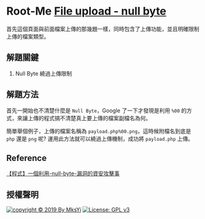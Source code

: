 Root-Me [File upload - null byte](https://www.root-me.org/en/Challenges/Web-Server/File-upload-null-byte)
===

首先這個頁面與前面檔案上傳的那幾題一樣，同時包含了上傳功能，並且明確限制上傳的檔案類型。

## 解題關鍵
1. Null Byte 繞過上傳限制

## 解題方法
首先一開始也不清楚什麼是 `Null Byte`，Google 了一下才發現是利用 `%00` 的方式，來讓上傳的程式搞不清楚真上要上傳的檔案副檔名為何。  

簡單舉個例子，上傳的檔案名稱為 `payload.php%00.png`，這時候附檔名到底是 `php` 還是 `png` 呢? 運用此方法就可以繞過上傳機制，成功將 `payload.php` 上傳。

## Reference
[【程式】一個利用-null-byte-漏洞的資安攻擊事](http://bojack.pixnet.net/blog/post/31507777-【程式】一個利用-null-byte-漏洞的資安攻擊事)

## 授權聲明
[![copyright © 2019 By MksYi](https://img.shields.io/badge/copyright%20©-%202019%20By%20MksYi-blue.svg)](https://mks.tw/)
[![License: GPL v3](https://img.shields.io/badge/License-GPL%20v3-blue.svg)](https://www.gnu.org/licenses/gpl-3.0)